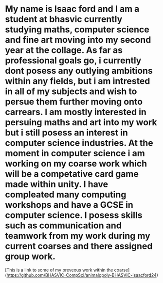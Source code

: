 # My name is Isaac ford and I am a student at bhasvic currently studying maths, computer science and fine art moving into my second year at the collage. As far as professional goals go, i currently dont posess any outlying ambitions within any fields, but i am intrested in all of my subjects and wish to persue them further moving onto carrears. I am mostly interested in persuing maths and art into my work but i still posess an interest in computer science industries. At the moment in computer science i am working on my coarse work which will be a competative card game made within unity. I have compleated many computing workshops and have a GCSE in computer science. I posess skills such as communication and teamwork from my work during my current coarses and there assigned group work.
[This is a link to some of my preveous work within the coarse]
(https://github.com/BHASVIC-CompSci/animalopoly-BHASVIC-isaacford24)
